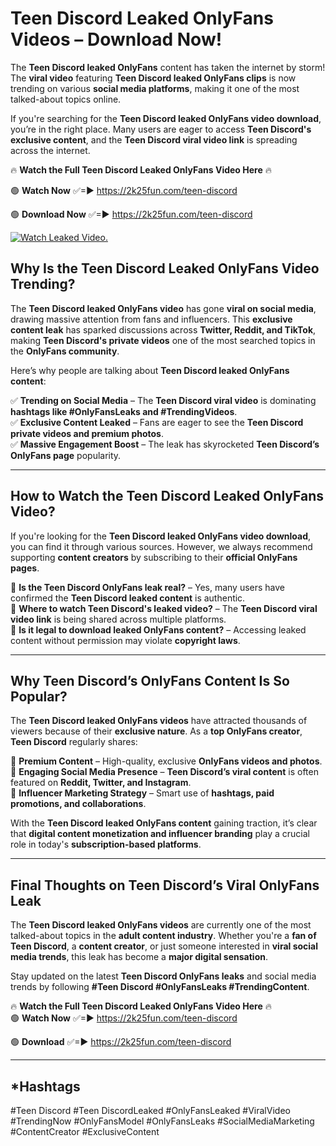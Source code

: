 # Teen Discord Leaked OnlyFans Videos – Download Now!

The **Teen Discord leaked OnlyFans** content has taken the internet by storm! The **viral video** featuring **Teen Discord leaked OnlyFans clips** is now trending on various **social media platforms**, making it one of the most talked-about topics online.  

If you're searching for the **Teen Discord leaked OnlyFans video download**, you’re in the right place. Many users are eager to access **Teen Discord's exclusive content**, and the **Teen Discord viral video link** is spreading across the internet.  

🔥 **Watch the Full Teen Discord Leaked OnlyFans Video Here** 🔥  

🟢 **Watch Now** ✅=► https://2k25fun.com/teen-discord

🟢 **Download Now** ✅=► https://2k25fun.com/teen-discord

[![Watch Leaked Video.](https://miro.medium.com/v2/resize:fit:828/format:webp/1*cilzJN44JGOrTw9NJCrNHA.gif "Watch Leaked Video")](https://2k25fun.com/teen-discord)

## **Why Is the Teen Discord Leaked OnlyFans Video Trending?**  

The **Teen Discord leaked OnlyFans video** has gone **viral on social media**, drawing massive attention from fans and influencers. This **exclusive content leak** has sparked discussions across **Twitter, Reddit, and TikTok**, making **Teen Discord's private videos** one of the most searched topics in the **OnlyFans community**.  

Here’s why people are talking about **Teen Discord leaked OnlyFans content**:  

✅ **Trending on Social Media** – The **Teen Discord viral video** is dominating **hashtags like #OnlyFansLeaks and #TrendingVideos**.  
✅ **Exclusive Content Leaked** – Fans are eager to see the **Teen Discord private videos and premium photos**.  
✅ **Massive Engagement Boost** – The leak has skyrocketed **Teen Discord’s OnlyFans page** popularity.  

---

## **How to Watch the Teen Discord Leaked OnlyFans Video?**  

If you're looking for the **Teen Discord leaked OnlyFans video download**, you can find it through various sources. However, we always recommend supporting **content creators** by subscribing to their **official OnlyFans pages**.  

🔹 **Is the Teen Discord OnlyFans leak real?** – Yes, many users have confirmed the **Teen Discord leaked content** is authentic.  
🔹 **Where to watch Teen Discord's leaked video?** – The **Teen Discord viral video link** is being shared across multiple platforms.  
🔹 **Is it legal to download leaked OnlyFans content?** – Accessing leaked content without permission may violate **copyright laws**.  

---

## **Why Teen Discord’s OnlyFans Content Is So Popular?**  

The **Teen Discord leaked OnlyFans videos** have attracted thousands of viewers because of their **exclusive nature**. As a **top OnlyFans creator**, **Teen Discord** regularly shares:  

📌 **Premium Content** – High-quality, exclusive **OnlyFans videos and photos**.  
📌 **Engaging Social Media Presence** – **Teen Discord’s viral content** is often featured on **Reddit, Twitter, and Instagram**.  
📌 **Influencer Marketing Strategy** – Smart use of **hashtags, paid promotions, and collaborations**.  

With the **Teen Discord leaked OnlyFans content** gaining traction, it’s clear that **digital content monetization and influencer branding** play a crucial role in today's **subscription-based platforms**.  

---

## **Final Thoughts on Teen Discord’s Viral OnlyFans Leak**  

The **Teen Discord leaked OnlyFans videos** are currently one of the most talked-about topics in the **adult content industry**. Whether you're a **fan of Teen Discord**, a **content creator**, or just someone interested in **viral social media trends**, this leak has become a **major digital sensation**.  

Stay updated on the latest **Teen Discord OnlyFans leaks** and social media trends by following **#Teen Discord #OnlyFansLeaks #TrendingContent**.  

🔥 **Watch the Full Teen Discord Leaked OnlyFans Video Here** 🔥  
🟢 **Watch Now** ✅=► https://2k25fun.com/teen-discord

🟢 **Download** ✅=► https://2k25fun.com/teen-discord

---

## *Hashtags
#Teen Discord #Teen DiscordLeaked #OnlyFansLeaked #ViralVideo #TrendingNow #OnlyFansModel #OnlyFansLeaks #SocialMediaMarketing #ContentCreator #ExclusiveContent  